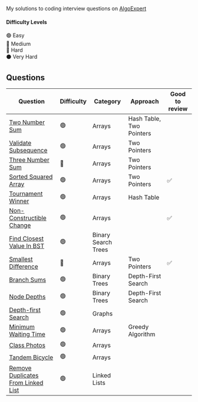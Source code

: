 My solutions to coding interview questions on [AlgoExpert](https://www.algoexpert.io)

#### Difficulty Levels

🟢 Easy  
🔵 Medium  
🔴 Hard  
⚫️ Very Hard

## Questions

| Question                                                                          | Difficulty | Category            | Approach                 | Good to review |
| --------------------------------------------------------------------------------- | ---------- | ------------------- | ------------------------ | -------------- |
| [Two Number Sum](/Easy/two-number-sum.md)                                         | 🟢         | Arrays              | Hash Table, Two Pointers |                |
| [Validate Subsequence](/Easy/validate-subsequence.md)                             | 🟢         | Arrays              | Two Pointers             |                |
| [Three Number Sum](/Medium/three-number-sum.md)                                   | 🔵         | Arrays              | Two Pointers             |                |
| [Sorted Squared Array](/Easy/sorted-squared-array.md)                             | 🟢         | Arrays              | Two Pointers             | ✅             |
| [Tournament Winner](/Easy/tournament-winner.md)                                   | 🟢         | Arrays              | Hash Table               |                |
| [Non-Constructible Change](/Easy/non-constructible-change.md)                     | 🟢         | Arrays              |                          | ✅             |
| [Find Closest Value In BST](/Easy/find-closest-value-in-bst.md)                   | 🟢         | Binary Search Trees |                          |                |
| [Smallest Difference](/Medium/smallest-difference.md)                             | 🔵         | Arrays              | Two Pointers             | ✅             |
| [Branch Sums](/Easy/branch-sums.md)                                               | 🟢         | Binary Trees        | Depth-First Search       |                |
| [Node Depths](/Easy/node-depths.md)                                               | 🟢         | Binary Trees        | Depth-First Search       |                |
| [Depth-first Search](/Easy/depth-first-search.md)                                 | 🟢         | Graphs              |                          |                |
| [Minimum Waiting Time](/Easy/minimum-waiting-time.md)                             | 🟢         | Arrays              | Greedy Algorithm         |                |
| [Class Photos](/Easy/class-photos.md)                                             | 🟢         | Arrays              |                          |                |
| [Tandem Bicycle](/Easy/tandem-bicycle.md)                                         | 🟢         | Arrays              |                          |                |
| [Remove Duplicates From Linked List](/Easy/remove-duplicates-from-linked-list.md) | 🟢         | Linked Lists        |                          |                |
